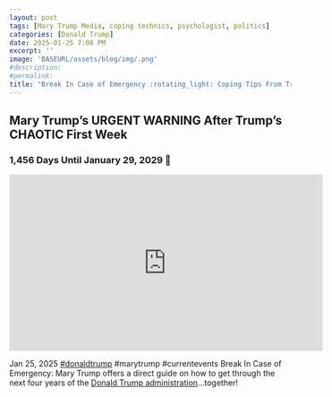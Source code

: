 ```yaml
---
layout: post
tags: [Mary Trump Media, coping technics, psychologist, politics]
categories: [Donald Trump]
date: 2025-01-25 7:08 PM
excerpt: ''
image: 'BASEURL/assets/blog/img/.png'
#description:
#permalink:
title: "Break In Case of Emergency :rotating_light: Coping Tips From Trump’s Estranged Niece, Mary Trump"
---
```



## Mary Trump’s URGENT WARNING After Trump’s CHAOTIC First Week

### 1,456 Days Until January 29, 2029 :rotating_light:

<iframe width="560" height="315" src="https://www.youtube.com/embed/-ZBFhkGoViA?si=NS7hrGa5utGwXVLJ" title="YouTube video player" frameborder="0" allow="accelerometer; autoplay; clipboard-write; encrypted-media; gyroscope; picture-in-picture; web-share" referrerpolicy="strict-origin-when-cross-origin" allowfullscreen></iframe>

Jan 25, 2025  [#donaldtrump](https://www.whitehouse.gov/) #marytrump #currentevents
Break In Case of Emergency: Mary Trump offers a direct guide on how to get through the next four years of the [Donald Trump administration](https://www.whitehouse.gov/)...together!
